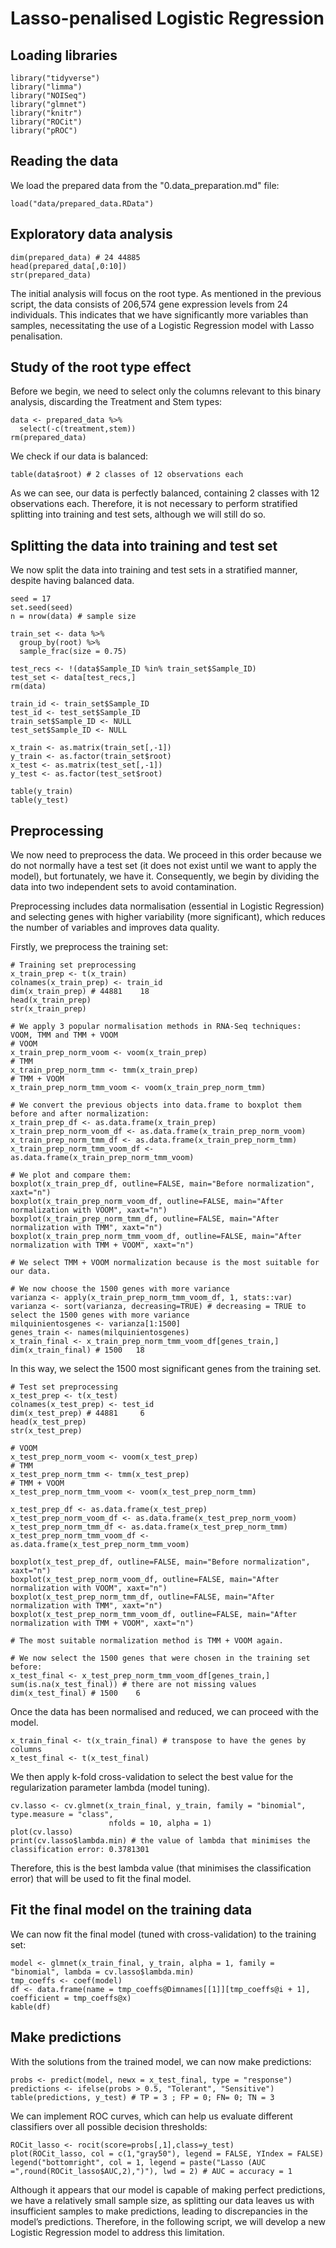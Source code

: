 # Lasso-penalised Logistic Regression

## Loading libraries

```
library("tidyverse")
library("limma")
library("NOISeq")
library("glmnet")
library("knitr")
library("ROCit")
library("pROC")
```

## Reading the data

We load the prepared data from the "0.data_preparation.md" file:

```
load("data/prepared_data.RData")
```

## Exploratory data analysis

```
dim(prepared_data) # 24 44885
head(prepared_data[,0:10])
str(prepared_data)
```

The initial analysis will focus on the root type. As mentioned in the previous script, the data consists of 206,574 gene expression levels from 24 individuals. This indicates that we have significantly more variables than samples, necessitating the use of a Logistic Regression model with Lasso penalisation.

## Study of the root type effect

Before we begin, we need to select only the columns relevant to this binary analysis, discarding the Treatment and Stem types:

```
data <- prepared_data %>%
  select(-c(treatment,stem))
rm(prepared_data)
```

We check if our data is balanced:

```
table(data$root) # 2 classes of 12 observations each
```

As we can see, our data is perfectly balanced, containing 2 classes with 12 observations each. Therefore, it is not necessary to perform stratified splitting into training and test sets, although we will still do so.

## Splitting the data into training and test set

We now split the data into training and test sets in a stratified manner, despite having balanced data.

```
seed = 17
set.seed(seed)
n = nrow(data) # sample size

train_set <- data %>%
  group_by(root) %>%
  sample_frac(size = 0.75)

test_recs <- !(data$Sample_ID %in% train_set$Sample_ID)
test_set <- data[test_recs,]
rm(data)

train_id <- train_set$Sample_ID
test_id <- test_set$Sample_ID
train_set$Sample_ID <- NULL
test_set$Sample_ID <- NULL

x_train <- as.matrix(train_set[,-1])
y_train <- as.factor(train_set$root) 
x_test <- as.matrix(test_set[,-1])
y_test <- as.factor(test_set$root)

table(y_train)
table(y_test)
```

## Preprocessing

We now need to preprocess the data. We proceed in this order because we do not normally have a test set (it does not exist until we want to apply the model), but fortunately, we have it. Consequently, we begin by dividing the data into two independent sets to avoid contamination.

Preprocessing includes data normalisation (essential in Logistic Regression) and selecting genes with higher variability (more significant), which reduces the number of variables and improves data quality.

Firstly, we preprocess the training set:

```
# Training set preprocessing
x_train_prep <- t(x_train)
colnames(x_train_prep) <- train_id
dim(x_train_prep) # 44881    18
head(x_train_prep)
str(x_train_prep)

# We apply 3 popular normalisation methods in RNA-Seq techniques: VOOM, TMM and TMM + VOOM
# VOOM
x_train_prep_norm_voom <- voom(x_train_prep)
# TMM
x_train_prep_norm_tmm <- tmm(x_train_prep)
# TMM + VOOM
x_train_prep_norm_tmm_voom <- voom(x_train_prep_norm_tmm)

# We convert the previous objects into data.frame to boxplot them before and after normalization:
x_train_prep_df <- as.data.frame(x_train_prep)
x_train_prep_norm_voom_df <- as.data.frame(x_train_prep_norm_voom)
x_train_prep_norm_tmm_df <- as.data.frame(x_train_prep_norm_tmm)
x_train_prep_norm_tmm_voom_df <- as.data.frame(x_train_prep_norm_tmm_voom)

# We plot and compare them:
boxplot(x_train_prep_df, outline=FALSE, main="Before normalization", xaxt="n")
boxplot(x_train_prep_norm_voom_df, outline=FALSE, main="After normalization with VOOM", xaxt="n")
boxplot(x_train_prep_norm_tmm_df, outline=FALSE, main="After normalization with TMM", xaxt="n")
boxplot(x_train_prep_norm_tmm_voom_df, outline=FALSE, main="After normalization with TMM + VOOM", xaxt="n")

# We select TMM + VOOM normalization because is the most suitable for our data.

# We now choose the 1500 genes with more variance
varianza <- apply(x_train_prep_norm_tmm_voom_df, 1, stats::var)
varianza <- sort(varianza, decreasing=TRUE) # decreasing = TRUE to select the 1500 genes with more variance
milquinientosgenes <- varianza[1:1500]
genes_train <- names(milquinientosgenes)
x_train_final <- x_train_prep_norm_tmm_voom_df[genes_train,]
dim(x_train_final) # 1500   18
```

In this way, we select the 1500 most significant genes from the training set.

```
# Test set preprocessing
x_test_prep <- t(x_test)
colnames(x_test_prep) <- test_id
dim(x_test_prep) # 44881     6
head(x_test_prep)
str(x_test_prep)

# VOOM
x_test_prep_norm_voom <- voom(x_test_prep)
# TMM
x_test_prep_norm_tmm <- tmm(x_test_prep)
# TMM + VOOM
x_test_prep_norm_tmm_voom <- voom(x_test_prep_norm_tmm)

x_test_prep_df <- as.data.frame(x_test_prep)
x_test_prep_norm_voom_df <- as.data.frame(x_test_prep_norm_voom)
x_test_prep_norm_tmm_df <- as.data.frame(x_test_prep_norm_tmm)
x_test_prep_norm_tmm_voom_df <- as.data.frame(x_test_prep_norm_tmm_voom)

boxplot(x_test_prep_df, outline=FALSE, main="Before normalization", xaxt="n")
boxplot(x_test_prep_norm_voom_df, outline=FALSE, main="After normalization with VOOM", xaxt="n")
boxplot(x_test_prep_norm_tmm_df, outline=FALSE, main="After normalization with TMM", xaxt="n")
boxplot(x_test_prep_norm_tmm_voom_df, outline=FALSE, main="After normalization with TMM + VOOM", xaxt="n")

# The most suitable normalization method is TMM + VOOM again.

# We now select the 1500 genes that were chosen in the training set before:
x_test_final <- x_test_prep_norm_tmm_voom_df[genes_train,]
sum(is.na(x_test_final)) # there are not missing values
dim(x_test_final) # 1500    6
```

Once the data has been normalised and reduced, we can proceed with the model.

```
x_train_final <- t(x_train_final) # transpose to have the genes by columns
x_test_final <- t(x_test_final)
```

We then apply k-fold cross-validation to select the best value for the regularization parameter lambda (model tuning).

```
cv.lasso <- cv.glmnet(x_train_final, y_train, family = "binomial", type.measure = "class",
                      nfolds = 10, alpha = 1)
plot(cv.lasso)
print(cv.lasso$lambda.min) # the value of lambda that minimises the classification error: 0.3781301
```

Therefore, this is the best lambda value (that minimises the classification error) that will be used to fit the final model.

## Fit the final model on the training data

We can now fit the final model (tuned with cross-validation) to the training set:

```
model <- glmnet(x_train_final, y_train, alpha = 1, family = "binomial", lambda = cv.lasso$lambda.min)
tmp_coeffs <- coef(model)
df <- data.frame(name = tmp_coeffs@Dimnames[[1]][tmp_coeffs@i + 1], coefficient = tmp_coeffs@x)
kable(df)
```

## Make predictions

With the solutions from the trained model, we can now make predictions:

```
probs <- predict(model, newx = x_test_final, type = "response")
predictions <- ifelse(probs > 0.5, "Tolerant", "Sensitive")
table(predictions, y_test) # TP = 3 ; FP = 0; FN= 0; TN = 3
```

We can implement ROC curves, which can help us evaluate different classifiers over all possible decision thresholds:

```
ROCit_lasso <- rocit(score=probs[,1],class=y_test)
plot(ROCit_lasso, col = c(1,"gray50"), legend = FALSE, YIndex = FALSE)
legend("bottomright", col = 1, legend = paste("Lasso (AUC =",round(ROCit_lasso$AUC,2),")"), lwd = 2) # AUC = accuracy = 1
```

Although it appears that our model is capable of making perfect predictions, we have a relatively small sample size, as splitting our data leaves us with insufficient samples to make predictions, leading to discrepancies in the model’s predictions. Therefore, in the following script, we will develop a new Logistic Regression model to address this limitation.

